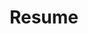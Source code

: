 ---
title: Resume
external_url: https://www.averychan.site/normal-resume/Justin_Avery_Chan_Resume.pdf#view=FitH
weight: 9
---